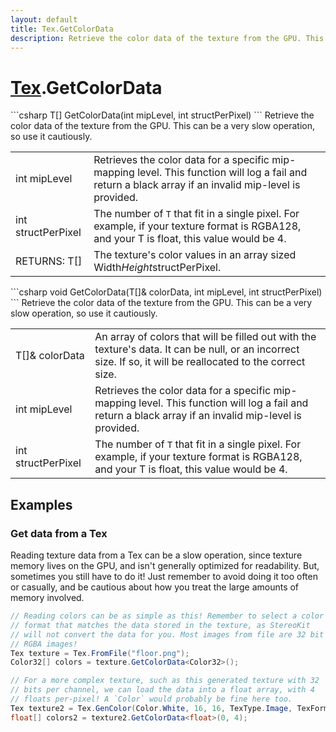 ```yaml
---
layout: default
title: Tex.GetColorData
description: Retrieve the color data of the texture from the GPU. This can be a very slow operation, so use it cautiously.
---
```

# [Tex]({{site.url}}/Pages/StereoKit/Tex.html).GetColorData

<div class='signature' markdown='1'>
```csharp
T[] GetColorData(int mipLevel, int structPerPixel)
```
Retrieve the color data of the texture from the GPU. This
can be a very slow operation, so use it cautiously.
</div>

|  |  |
|--|--|
|int mipLevel|Retrieves the color data for a specific             mip-mapping level. This function will log a fail and return a black             array if an invalid mip-level is provided.|
|int structPerPixel|The number of `T` that fit in a single             pixel. For example, if your texture format is RGBA128, and your T             is float, this value would be 4.|
|RETURNS: T[]|The texture's color values in an array sized Width*Height*structPerPixel.|

<div class='signature' markdown='1'>
```csharp
void GetColorData(T[]& colorData, int mipLevel, int structPerPixel)
```
Retrieve the color data of the texture from the GPU. This
can be a very slow operation, so use it cautiously.
</div>

|  |  |
|--|--|
|T[]& colorData|An array of colors that will be filled out             with the texture's data. It can be null, or an incorrect size. If             so, it will be reallocated to the correct size.|
|int mipLevel|Retrieves the color data for a specific             mip-mapping level. This function will log a fail and return a black             array if an invalid mip-level is provided.|
|int structPerPixel|The number of `T` that fit in a single             pixel. For example, if your texture format is RGBA128, and your T             is float, this value would be 4.|





## Examples

### Get data from a Tex
Reading texture data from a Tex can be a slow operation, since
texture memory lives on the GPU, and isn't generally optimized for
readability. But, sometimes you still have to do it! Just remember
to avoid doing it too often or casually, and be cautious about how
you treat the large amounts of memory involved.
```csharp
// Reading colors can be as simple as this! Remember to select a color
// format that matches the data stored in the texture, as StereoKit
// will not convert the data for you. Most images from file are 32 bit
// RGBA images!
Tex texture = Tex.FromFile("floor.png");
Color32[] colors = texture.GetColorData<Color32>();

// For a more complex texture, such as this generated texture with 32
// bits per channel, we can load the data into a float array, with 4
// floats per-pixel! A `Color` would probably be fine here too.
Tex texture2 = Tex.GenColor(Color.White, 16, 16, TexType.Image, TexFormat.Rgba128);
float[] colors2 = texture2.GetColorData<float>(0, 4);
```

